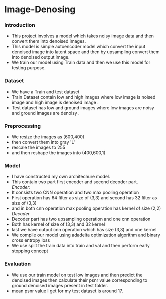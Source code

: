 # Image-Denosing
### Introduction 
- This project involves a model which takes noisy image data and then convert them into denoised images.
- This model is simple autoencoder model which convert the input denoised image into latent space and then by upsampling convert them into denoised output image.
- We train our model using Train data and then we use this model for 
testing purpose.
### Dataset
- We have a Train and test dataset 
- Train Dataset contain low and high images where low image is noised image and high image is denoised image .
- Test dataset has low and  ground images where low images are noisy and ground images are denoisy .
### Preprocessing
- We resize the images as (600,400)
- then convert them into gray 'L'
- rescale the images to 255 
- and then reshape the images into (400,600,1)
### Model
- I have constructed my own architechure model.
- This contain two part first encoder and second decoder part.
<br>*Encoder*:</br>
- It consists two CNN operation and two max pooling operation
- First operation has 64 filter as size of (3,3) and second has 32 filter as size of (3,3)
- and in both cnn operation max pooling operation has kernel of size (2,2)
<br>*Decoder*</br>
- Decoder part has two upsampling operation and one cnn operation 
- Both has kernel of size of (3,3) and 32 kernel
- last we have output cnn operation which has size (3,3) and one kernel
- We compile our model using adadelta optimization algorithm and binary cross entropy loss 
- We use split the train data into train and val and then perform early stopping concept
### Evaluation 
- We use our train model on test low images and then predict the denoised images then calculate their psnr value corresponding to ground denoised images present in test folder.
- mean psnr value I get for my test dataset is around 17.
